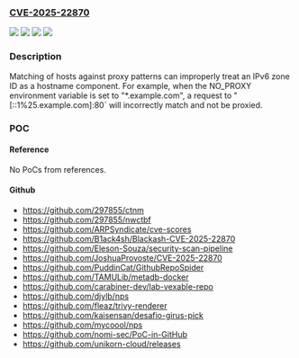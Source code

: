 ### [CVE-2025-22870](https://cve.mitre.org/cgi-bin/cvename.cgi?name=CVE-2025-22870)
![](https://img.shields.io/static/v1?label=Product&message=golang.org%2Fx%2Fnet%2Fhttp%2Fhttpproxy&color=blue)
![](https://img.shields.io/static/v1?label=Product&message=golang.org%2Fx%2Fnet%2Fproxy&color=blue)
![](https://img.shields.io/static/v1?label=Version&message=0%20&color=brightgreen)
![](https://img.shields.io/static/v1?label=Vulnerability&message=CWE-115%20Misinterpretation%20of%20Input&color=brightgreen)

### Description

Matching of hosts against proxy patterns can improperly treat an IPv6 zone ID as a hostname component. For example, when the NO_PROXY environment variable is set to "*.example.com", a request to "[::1%25.example.com]:80` will incorrectly match and not be proxied.

### POC

#### Reference
No PoCs from references.

#### Github
- https://github.com/297855/ctnm
- https://github.com/297855/nwctbf
- https://github.com/ARPSyndicate/cve-scores
- https://github.com/B1ack4sh/Blackash-CVE-2025-22870
- https://github.com/Eleson-Souza/security-scan-pipeline
- https://github.com/JoshuaProvoste/CVE-2025-22870
- https://github.com/PuddinCat/GithubRepoSpider
- https://github.com/TAMULib/metadb-docker
- https://github.com/carabiner-dev/lab-vexable-repo
- https://github.com/djylb/nps
- https://github.com/fleaz/trivy-renderer
- https://github.com/kaisensan/desafio-girus-pick
- https://github.com/mycoool/nps
- https://github.com/nomi-sec/PoC-in-GitHub
- https://github.com/unikorn-cloud/releases

